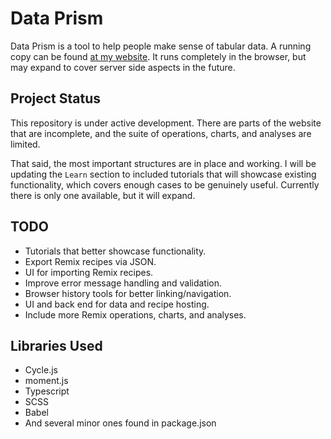 # Data Prism

Data Prism is a tool to help people make sense of tabular data. A running copy can be found [at my website](https://dataprism.jakesower.com). It runs completely in the browser, but may expand to cover server side aspects in the future.

## Project Status

This repository is under active development. There are parts of the website that are incomplete, and the suite of operations, charts, and analyses are limited.

That said, the most important structures are in place and working. I will be updating the `Learn` section to included tutorials that will showcase existing functionality, which covers enough cases to be genuinely useful. Currently there is only one available, but it will expand.

## TODO

- Tutorials that better showcase functionality.
- Export Remix recipes via JSON.
- UI for importing Remix recipes.
- Improve error message handling and validation.
- Browser history tools for better linking/navigation.
- UI and back end for data and recipe hosting.
- Include more Remix operations, charts, and analyses.

## Libraries Used

- Cycle.js
- moment.js
- Typescript
- SCSS
- Babel
- And several minor ones found in package.json

